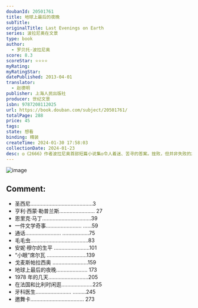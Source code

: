 ```yaml
---
doubanId: 20501761
title: 地球上最后的夜晚
subTitle: 
originalTitle: Last Evenings on Earth
series: 波拉尼奥在文景
type: book
author: 
  - 罗贝托·波拉尼奥
score: 8.3
scoreStar: ⭐⭐⭐⭐
myRating: 
myRatingStar: 
datePublished: 2013-04-01
translator: 
  - 赵德明
publisher: 上海人民出版社
producer: 世纪文景
isbn: 9787208112025
url: https://book.douban.com/subject/20501761/
totalPage: 288
price: 45
tags: 
state: 想看
binding: 精装
createTime: 2024-01-30 17:58:03
collectionDate: 2024-01-23
desc: ◎《2666》作者波拉尼奥首部短篇小说集◎令人着迷、苦寻的答案。挫败，但并非失败的旅程。◎《2666》屡获2012年各项读书大奖：深圳读书月年度十大好书；《中华读书报》年度十大好书，是惟一入选的外国小说；《中国图书商报》年度影响力图书；入围新浪读书年度十大好书等。◎波拉尼奥在短篇小说领域展现出来的纯熟技巧，堪与卡夫卡和博尔赫斯媲美。——————————————————————《地球上最后的夜晚》由十四个故事组成，大部分故事的主人公是“B”：一个智利流亡者，在南美和欧洲漫无目的地游荡，串起了他同时代的其他人的故事，几乎都是在流亡生活中理想破灭的一代人，如何挣扎于边缘，困于梦魇。这些人犹如在一场梦中，在不同的故事中不断改换着形象、名字或背景。评论家们普遍认为，波拉尼奥在短篇小说领域展现出来的纯熟技巧，堪与卡夫卡和博尔赫斯媲美。罗贝托•波拉尼奥（Roberto Bolaño，1953—2003）出生于智利，父亲是卡车司机和业余拳击手，母亲在学校教授数学和统计学。1968年全家移居墨西哥。1973年波拉尼奥再次回到智利投身社会主义革命却遭到逮捕，差点被杀害。逃回墨西哥后他和好友推动了融合超现实主义、达达主义以及街头剧场的“现实以下主义”（Infrarealism）运动，意图激发拉丁美洲年轻人对生活与文学的热爱。1977年他前往欧洲，最后在西班牙波拉瓦海岸结婚定居。2003年因为肝脏功能损坏，等不到器官移植而在巴塞罗那去世，年仅五十岁。波拉尼奥四十岁才开始写小说，作品数量却十分惊人，身后留下十部小说、四部短篇小说集以及三部诗集。1998年出版的《荒野侦探》在拉美文坛引起的轰动，不亚于三十年前《百年孤独》出版时的盛况。而其身后出版的《2666》更是引发欧美舆论压倒性好评，均致以...(展开全部)罗贝托•波拉尼奥（Roberto Bolaño，1953—2003）出生于智利，父亲是卡车司机和业余拳击手，母亲在学校教授数学和统计学。1968年全家移居墨西哥。1973年波拉尼奥再次回到智利投身社会主义革命却遭到逮捕，差点被杀害。逃回墨西哥后他和好友推动了融合超现实主义、达达主义以及街头剧场的“现实以下主义”（Infrarealism）运动，意图激发拉丁美洲年轻人对生活与文学的热爱。1977年他前往欧洲，最后在西班牙波拉瓦海岸结婚定居。2003年因为肝脏功能损坏，等不到器官移植而在巴塞罗那去世，年仅五十岁。波拉尼奥四十岁才开始写小说，作品数量却十分惊人，身后留下十部小说、四部短篇小说集以及三部诗集。1998年出版的《荒野侦探》在拉美文坛引起的轰动，不亚于三十年前《百年孤独》出版时的盛况。而其身后出版的《2666》更是引发欧美舆论压倒性好评，均致以杰作、伟大、里程碑、天才等等赞誉。苏珊•桑塔格、约翰•班维尔、科尔姆•托宾、斯蒂芬•金等众多作家对波拉尼奥赞赏有加，更有评论认为此书的出版自此将作者带至塞万提斯，斯特恩，梅尔维尔，普鲁斯特，穆齐尔与品钦的同一队列。
---
```


![image](assets/s27267924.jpg)

Comment: 
---



  - 圣西尼……………………………………3
  - 亨利·西蒙·勒普兰斯…………………… 27
  - 恩里克·马丁……………………………39
  - 一件文学奇事…………………… ……59
  - 通话…………………… ………………75
  - 毛毛虫…………………………………83
  - 安妮·穆尔的生平 ……………………101
  - “小眼”席尔瓦 ………………………139
  - 戈麦斯帕拉西奥 ……………………159
  - 地球上最后的夜晚………………… 173
  - 1978 年的几天………………………205
  - 在法国和比利时闲逛…………………225
  - 牙科医生…………………… ………245
  - 邀舞卡……………………………… 273
